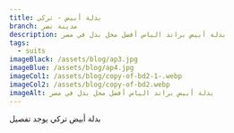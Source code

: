 ```yaml
---
title: بدلة أبيض - تركي
branch: مدينة نصر
description: بدلة أبيض براند الياس أفضل محل بدل في مصر
tags:
  - suits
imageBlack: /assets/blog/ap3.jpg
imageBlue: /assets/blog/ap4.jpg
imageCol1: /assets/blog/copy-of-bd2-1-.webp
imageCol2: /assets/blog/copy-of-bd2.webp
imageAlt: بدلة أبيض براند الياس أفضل محل بدل في مصر
---
```

ب﻿دلة أبيض تركي يوجد تفصيل